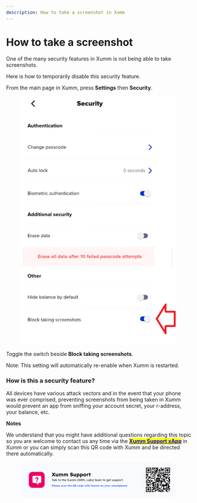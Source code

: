 ```yaml
---
description: How to take a screenshot in Xumm
---
```


# How to take a screenshot

One of the many security features in Xumm is not being able to take screenshots.

Here is how to temporarily disable this security feature.

From the main page in Xumm, press **Settings** then **Security**.

<figure><img src="../.gitbook/assets/Block taking screenshots.png" alt=""><figcaption></figcaption></figure>

Toggle the switch beside **Block taking screenshots**.

Note: This setting will automatically re-enable when Xumm is restarted.

### How is this a security feature?

All devices have various attack vectors and in the event that your phone was ever comprised, preventing screenshots from being taken in Xumm would prevent an app from sniffing your account secret, your r-address, your balance, etc.&#x20;

**Notes**

We understand that you might have additional questions regarding this topic so you are welcome to contact us any time via the [<mark style="color:blue;">**Xumm Support xApp**</mark>](https://xumm.app/detect/xapp:xumm.support?ref=helpcenter) in Xumm or you can simply scan this QR code with Xumm and be directed there automatically.

<figure><img src="../.gitbook/assets/Support banner Xumm.png" alt=""><figcaption></figcaption></figure>

